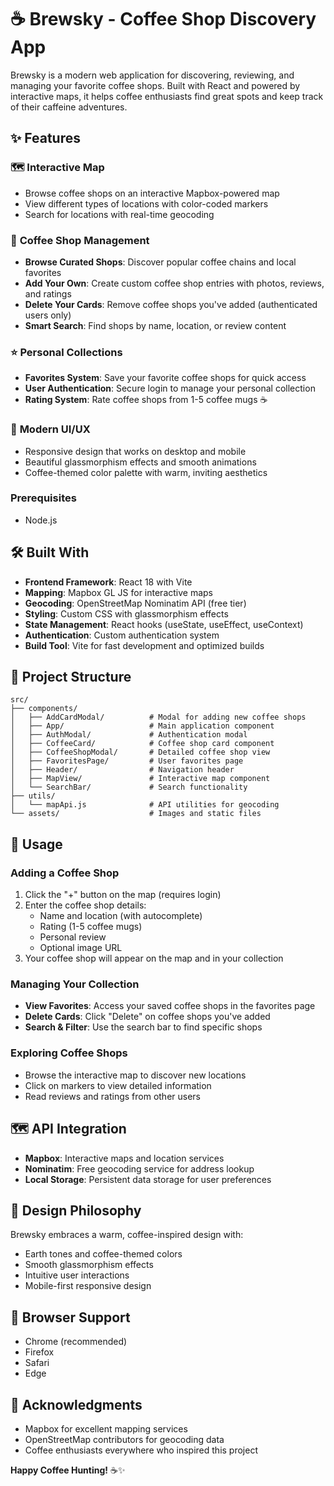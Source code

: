 # ☕ Brewsky - Coffee Shop Discovery App

Brewsky is a modern web application for discovering, reviewing, and managing your favorite coffee shops. Built with React and powered by interactive maps, it helps coffee enthusiasts find great spots and keep track of their caffeine adventures.

## ✨ Features

### 🗺️ **Interactive Map**

- Browse coffee shops on an interactive Mapbox-powered map
- View different types of locations with color-coded markers
- Search for locations with real-time geocoding

### 📱 **Coffee Shop Management**

- **Browse Curated Shops**: Discover popular coffee chains and local favorites
- **Add Your Own**: Create custom coffee shop entries with photos, reviews, and ratings
- **Delete Your Cards**: Remove coffee shops you've added (authenticated users only)
- **Smart Search**: Find shops by name, location, or review content

### ⭐ **Personal Collections**

- **Favorites System**: Save your favorite coffee shops for quick access
- **User Authentication**: Secure login to manage your personal collection
- **Rating System**: Rate coffee shops from 1-5 coffee mugs ☕

### 🎨 **Modern UI/UX**

- Responsive design that works on desktop and mobile
- Beautiful glassmorphism effects and smooth animations
- Coffee-themed color palette with warm, inviting aesthetics

### Prerequisites

- Node.js

## 🛠️ Built With

- **Frontend Framework**: React 18 with Vite
- **Mapping**: Mapbox GL JS for interactive maps
- **Geocoding**: OpenStreetMap Nominatim API (free tier)
- **Styling**: Custom CSS with glassmorphism effects
- **State Management**: React hooks (useState, useEffect, useContext)
- **Authentication**: Custom authentication system
- **Build Tool**: Vite for fast development and optimized builds

## 📁 Project Structure

```
src/
├── components/
│   ├── AddCardModal/          # Modal for adding new coffee shops
│   ├── App/                   # Main application component
│   ├── AuthModal/             # Authentication modal
│   ├── CoffeeCard/            # Coffee shop card component
│   ├── CoffeeShopModal/       # Detailed coffee shop view
│   ├── FavoritesPage/         # User favorites page
│   ├── Header/                # Navigation header
│   ├── MapView/               # Interactive map component
│   └── SearchBar/             # Search functionality
├── utils/
│   └── mapApi.js              # API utilities for geocoding
└── assets/                    # Images and static files
```

## 🎯 Usage

### Adding a Coffee Shop

1. Click the "+" button on the map (requires login)
2. Enter the coffee shop details:
   - Name and location (with autocomplete)
   - Rating (1-5 coffee mugs)
   - Personal review
   - Optional image URL
3. Your coffee shop will appear on the map and in your collection

### Managing Your Collection

- **View Favorites**: Access your saved coffee shops in the favorites page
- **Delete Cards**: Click "Delete" on coffee shops you've added
- **Search & Filter**: Use the search bar to find specific shops

### Exploring Coffee Shops

- Browse the interactive map to discover new locations
- Click on markers to view detailed information
- Read reviews and ratings from other users

## 🗺️ API Integration

- **Mapbox**: Interactive maps and location services
- **Nominatim**: Free geocoding service for address lookup
- **Local Storage**: Persistent data storage for user preferences

## 🎨 Design Philosophy

Brewsky embraces a warm, coffee-inspired design with:

- Earth tones and coffee-themed colors
- Smooth glassmorphism effects
- Intuitive user interactions
- Mobile-first responsive design

## 📱 Browser Support

- Chrome (recommended)
- Firefox
- Safari
- Edge

## 🤝 Acknowledgments

- Mapbox for excellent mapping services
- OpenStreetMap contributors for geocoding data
- Coffee enthusiasts everywhere who inspired this project

**Happy Coffee Hunting!** ☕✨
